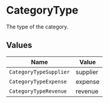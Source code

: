 # CategoryType

The type of the category.


## Values

| Name                   | Value                  |
| ---------------------- | ---------------------- |
| `CategoryTypeSupplier` | supplier               |
| `CategoryTypeExpense`  | expense                |
| `CategoryTypeRevenue`  | revenue                |